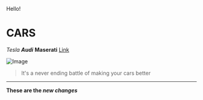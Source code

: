 Hello!
# CARS
*Tesla*
_**Audi**_
__Maserati__
[Link](https://www.tesla.com/modely)

![Image](https://www.edmunds.com/tesla/model-y/)
> It's a never ending battle of making your cars better
***
**These are the _new changes_**